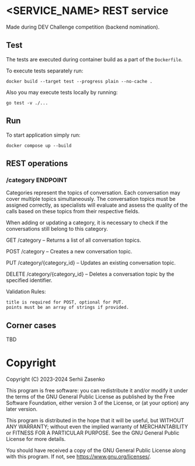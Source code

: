 # <SERVICE_NAME> REST service

Made during DEV Challenge <YAER> competition (backend nomination).

## Test

The tests are executed during container build as a part of the `Dockerfile`.

To execute tests separately run:
```
docker build --target test --progress plain --no-cache .
```

Also you may execute tests locally by running:

```
go test -v ./...
```

## Run

To start application simply run:

```
docker compose up --build
```

## REST operations

### /category ENDPOINT

Categories represent the topics of conversation. Each conversation may cover
multiple topics simultaneously. The conversation topics must be assigned
correctly, as specialists will evaluate and assess the quality of the calls
based on these topics from their respective fields.

When adding or updating a category, it is necessary to check if the conversations still belong to this category.

GET /category – Returns a list of all conversation topics.

POST /category – Creates a new conversation topic.

PUT /category/{category_id} – Updates an existing conversation topic.

DELETE /category/{category_id} – Deletes a conversation topic by the specified identifier.

Validation Rules:

    title is required for POST, optional for PUT.
    points must be an array of strings if provided.

## Corner cases

TBD

# Copyright

Copyright (C) 2023-2024 Serhii Zasenko

This program is free software: you can redistribute it and/or modify
it under the terms of the GNU General Public License as published by
the Free Software Foundation, either version 3 of the License, or
(at your option) any later version.

This program is distributed in the hope that it will be useful,
but WITHOUT ANY WARRANTY; without even the implied warranty of
MERCHANTABILITY or FITNESS FOR A PARTICULAR PURPOSE.  See the
GNU General Public License for more details.

You should have received a copy of the GNU General Public License
along with this program.  If not, see <https://www.gnu.org/licenses/>.
